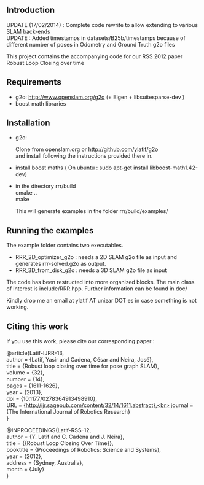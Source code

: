Introduction
------------
UPDATE (17/02/2014) : Complete code rewrite to allow extending to various SLAM back-ends <br>
UPDATE : Added timestamps in datasets/B25b/timestamps because of different number of poses in Odometry and Ground Truth g2o files

This project contains the accompanying code for our RSS 2012 paper Robust Loop Closing over time

Requirements
------------

- g2o: http://www.openslam.org/g2o (+ Eigen + libsuitesparse-dev )
- boost math libraries

Installation
-------------

- g2o: 

  Clone from openslam.org or http://github.com/ylatif/g2o <br>
  and install following the instructions provided there in. 
  
- install boost maths ( On ubuntu : sudo apt-get install libboost-math1.42-dev)

- in the directory rrr/build<br>
  cmake .. <br>
  make <br>
 
  This will generate examples in the folder rrr/build/examples/
  
Running the examples
--------------------

The example folder contains two executables. 

- RRR\_2D\_optimizer\_g2o : needs a 2D SLAM g2o file as input and generates rrr-solved.g2o as output.
- RRR\_3D\_from\_disk\_g2o : needs a 3D SLAM g2o file as input 

The code has been restructed into more organized blocks. The main class of interest is include/RRR.hpp.
Further information can be found in doc/

Kindly drop me an email at ylatif AT unizar DOT es in case something is not working.

Citing this work
----------------
 
If you use this work, please cite our corresponding paper : 


@article{Latif-IJRR-13,<br>
author = {Latif, Yasir and Cadena, César and Neira, José},<br> 
title = {Robust loop closing over time for pose graph SLAM},<br>
volume = {32}, <br>
number = {14}, <br>
pages = {1611-1626},<br> 
year = {2013}, <br>
doi = {10.1177/0278364913498910},<br> 
URL = {http://ijr.sagepub.com/content/32/14/1611.abstract},<br> 
journal = {The International Journal of Robotics Research} <br>
}


@INPROCEEDINGS{Latif-RSS-12,<br>
  author = {Y. Latif and C. Cadena and J. Neira},<br>
  title = {{Robust Loop Closing Over Time}},<br>
  booktitle = {Proceedings of Robotics: Science and Systems},<br>
  year = {2012},<br>
  address = {Sydney, Australia},<br>
  month = {July}<br>
}
